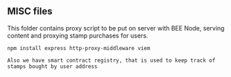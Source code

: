 ## MISC files

This folder contains proxy script to be put on server with BEE Node, serving content and proxying stamp purchases for users.

```
npm install express http-proxy-middleware viem

Also we have smart contract registry, that is used to keep track of stamps bought by user address
```
